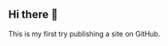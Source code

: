 ## Hi there 👋
This is my first try publishing a site on GitHub.
<!--
**AndreasHenker/AndreasHenker** is a ✨ _special_ ✨ repository because its `README.md` (this file) appears on your GitHub profile.

Here are some ideas to get you started:

- 🔭 I’m currently working on ... this site
- 🌱 I’m currently learning ... JavaSript
- 👯 I’m looking to collaborate on ...
- 🤔 I’m looking for help with ...
- 💬 Ask me about ...
- 📫 How to reach me: ...
- 😄 Pronouns: ... any you like, I won't be there to hear them.
- ⚡ Fun fact: ... some Germans are actually funny (not me, though).
-->
